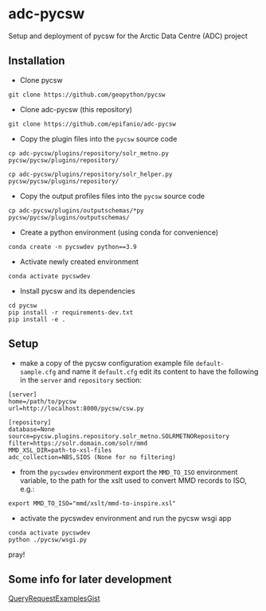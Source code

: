 # adc-pycsw
Setup and deployment of pycsw for the Arctic Data Centre (ADC) project

## Installation 

- Clone pycsw

```git clone https://github.com/geopython/pycsw```

- Clone adc-pycsw (this repository)

```git clone https://github.com/epifanio/adc-pycsw```

- Copy the plugin files into the `pycsw` source code

```
cp adc-pycsw/plugins/repository/solr_metno.py pycsw/pycsw/plugins/repository/
```

```
cp adc-pycsw/plugins/repository/solr_helper.py pycsw/pycsw/plugins/repository/
```

- Copy the output profiles files into the `pycsw` source code

```
cp adc-pycsw/plugins/outputschemas/*py pycsw/pycsw/plugins/outputschemas/
```

- Create a python environment (using conda for convenience)

```conda create -n pycswdev python==3.9```

- Activate newly created environment

```conda activate pycswdev```

- Install pycsw and its dependencies


```
cd pycsw
pip install -r requirements-dev.txt
pip install -e .
```

## Setup


- make a copy of the pycsw configuration example file `default-sample.cfg` and name it `default.cfg` edit its content to have the following in the `server` and `repository` section:

```
[server]
home=/path/to/pycsw
url=http://localhost:8000/pycsw/csw.py
```

```
[repository]
database=None
source=pycsw.plugins.repository.solr_metno.SOLRMETNORepository
filter=https://solr.domain.com/solr/mmd
MMD_XSL_DIR=path-to-xsl-files
adc_collection=NBS,SIOS (None for no filtering)
```

- from the `pycswdev` environment export the ```MMD_TO_ISO``` environment variable, to the path for the xslt used to convert MMD records to ISO, e.g.:

```export MMD_TO_ISO="mmd/xslt/mmd-to-inspire.xsl"```


- activate the pycswdev environment and run the pycsw wsgi app
```
conda activate pycswdev
python ./pycsw/wsgi.py
```
pray!

## Some info for later development
[QueryRequestExamplesGist](https://gist.github.com/kalxas/6ecb06d61cdd487dc7f9)
